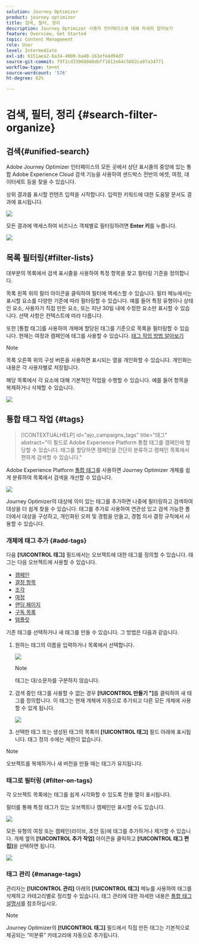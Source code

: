 ```yaml
---
solution: Journey Optimizer
product: journey optimizer
title: 검색, 필터, 정리
description: Journey Optimizer 사용자 인터페이스에 대해 자세히 알아보기
feature: Overview, Get Started
topic: Content Management
role: User
level: Intermediate
exl-id: 6151aea2-6a34-4000-ba48-161efe4d94d7
source-git-commit: f9f2cd339680d0dbff1812e64c5082ca97a34771
workflow-type: tm+mt
source-wordcount: '576'
ht-degree: 82%

---
```


# 검색, 필터, 정리 {#search-filter-organize}

## 검색{#unified-search}

Adobe Journey Optimizer 인터페이스의 모든 곳에서 상단 표시줄의 중앙에 있는 통합 Adobe Experience Cloud 검색 기능을 사용하여 샌드박스 전반의 에셋, 여정, 데이터세트 등을 찾을 수 있습니다.

상위 결과를 표시할 컨텐츠 입력을 시작합니다. 입력한 키워드에 대한 도움말 문서도 결과에 표시됩니다.

![](assets/unified-search.png)

모든 결과에 액세스하여 비즈니스 객체별로 필터링하려면 **Enter 키**&#x200B;를 누릅니다.

![](assets/search-and-filter.png)

## 목록 필터링{#filter-lists}

대부분의 목록에서 검색 표시줄을 사용하여 특정 항목을 찾고 필터링 기준을 정의합니다.

목록 왼쪽 위의 필터 아이콘을 클릭하여 필터에 액세스할 수 있습니다. 필터 메뉴에서는 표시할 요소를 다양한 기준에 따라 필터링할 수 있습니다. 예를 들어 특정 유형이나 상태인 요소, 사용자가 직접 만든 요소, 또는 지난 30일 내에 수정한 요소만 표시할 수 있습니다. 선택 사항은 컨텍스트에 따라 다릅니다.

또한 [통합 태그]를 사용하여 개체에 할당된 태그를 기준으로 목록을 필터링할 수 있습니다. 현재는 여정과 캠페인에 태그를 사용할 수 있습니다. [태그 작업 방법 알아보기](#tags)

>[!NOTE]
>
>목록 오른쪽 위의 구성 버튼을 사용하면 표시되는 열을 개인화할 수 있습니다. 개인화는 내용은 각 사용자별로 저장됩니다.

해당 목록에서 각 요소에 대해 기본적인 작업을 수행할 수 있습니다. 예를 들어 항목을 복제하거나 삭제할 수 있습니다.

![](assets/journey4.png)

## 통합 태그 작업 {#tags}

>[!CONTEXTUALHELP]
>id="ajo_campaigns_tags"
>title="태그"
>abstract="이 필드로 Adobe Experience Platform 통합 태그를 캠페인에 할당할 수 있습니다. 태그를 할당하면 캠페인을 간단히 분류하고 캠페인 목록에서 편하게 검색할 수 있습니다."

Adobe Experience Platform [통합 태그](https://experienceleague.adobe.com/docs/experience-platform/administrative-tags/overview.html?lang=ko)를 사용하면 Journey Optimizer 개체를 쉽게 분류하여 목록에서 검색을 개선할 수 있습니다.

![](../rn/assets/do-not-localize/campaigns-tag.gif)

Journey Optimizer의 대상에 의미 있는 태그를 추가하면 나중에 필터링하고 검색하여 대상을 더 쉽게 찾을 수 있습니다. 태그를 추가로 사용하여 연관성 있고 검색 가능한 폴더에서 대상을 구성하고, 개인화된 오퍼 및 경험을 만들고, 경험 의사 결정 규칙에서 사용할 수 있습니다.

### 개체에 태그 추가 {#add-tags}

다음 **[!UICONTROL 태그]** 필드에서는 오브젝트에 대한 태그를 정의할 수 있습니다. 태그는 다음 오브젝트에 사용할 수 있습니다.

* [캠페인](../campaigns/create-campaign.md#create)
* [결정 항목](../experience-decisioning/items.md)
* [조각](../content-management/fragments.md)
* [여정](../building-journeys/journey-properties.md)
* [랜딩 페이지](../landing-pages/create-lp.md)
* [구독 목록](../landing-pages/subscription-list.md)
* [템플릿](../content-management/content-templates.md)

기존 태그를 선택하거나 새 태그를 만들 수 있습니다. 그 방법은 다음과 같습니다.

1. 원하는 태그의 이름을 입력하거나 목록에서 선택합니다.

   ![](assets/tags1.png)

   >[!NOTE]
   >
   > 태그는 대/소문자를 구분하지 않습니다.

1. 검색 중인 태그를 사용할 수 없는 경우 **[!UICONTROL 만들기 &quot;]**&#x200B;를 클릭하여 새 태그를 정의합니다. 이 태그는 현재 개체에 자동으로 추가되고 다른 모든 개체에 사용할 수 있게 됩니다.

   ![](assets/tags4.png)

1. 선택한 태그 또는 생성된 태그의 목록이 **[!UICONTROL 태그]** 필드 아래에 표시됩니다. 태그 정의 수에는 제한이 없습니다.

>[!NOTE]
> 
> 오브젝트를 복제하거나 새 버전을 만들 때는 태그가 유지됩니다.

### 태그로 필터링 {#filter-on-tags}

각 오브젝트 목록에는 태그를 쉽게 시각화할 수 있도록 전용 열이 표시됩니다.

필터를 통해 특정 태그가 있는 오브젝트나 캠페인만 표시할 수도 있습니다.

![](assets/tags2.png)

모든 유형의 여정 또는 캠페인(라이브, 초안 등)에 태그를 추가하거나 제거할 수 있습니다. 개체 옆의 **[!UICONTROL 추가 작업]** 아이콘을 클릭하고 **[!UICONTROL 태그 편집]**&#x200B;을 선택하면 됩니다.

![](assets/tags3.png)

### 태그 관리 {#manage-tags}

관리자는 **[!UICONTROL 관리]** 아래의 **[!UICONTROL 태그]** 메뉴를 사용하여 태그를 삭제하고 카테고리별로 정리할 수 있습니다. 태그 관리에 대한 자세한 내용은 [통합 태그 설명서](https://experienceleague.adobe.com/docs/experience-platform/administrative-tags/ui/managing-tags.html?lang=ko)를 참조하십시오.

>[!NOTE]
>
> Journey Optimizer의 **[!UICONTROL 태그]** 필드에서 직접 만든 태그는 기본적으로 제공되는 “미분류” 카테고리에 자동으로 추가됩니다.
